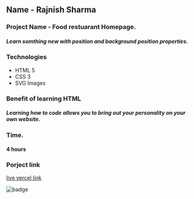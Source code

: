 ## Name - Rajnish Sharma 

### Project Name - Food restuarant Homepage.

##### Learn somthing new with position and background position properties.
### Technologies
- HTML 5
- CSS 3
- SVG Images
### Benefit of learning HTML
##### Learning how to code allows you to bring out your personality on your own website.

### Time.
#### 4 hours

### Porject link
[live vercel link](https://html-css-project2.vercel.app/)

![badge](https://img.shields.io/badge/HTML-CSS-blue)

